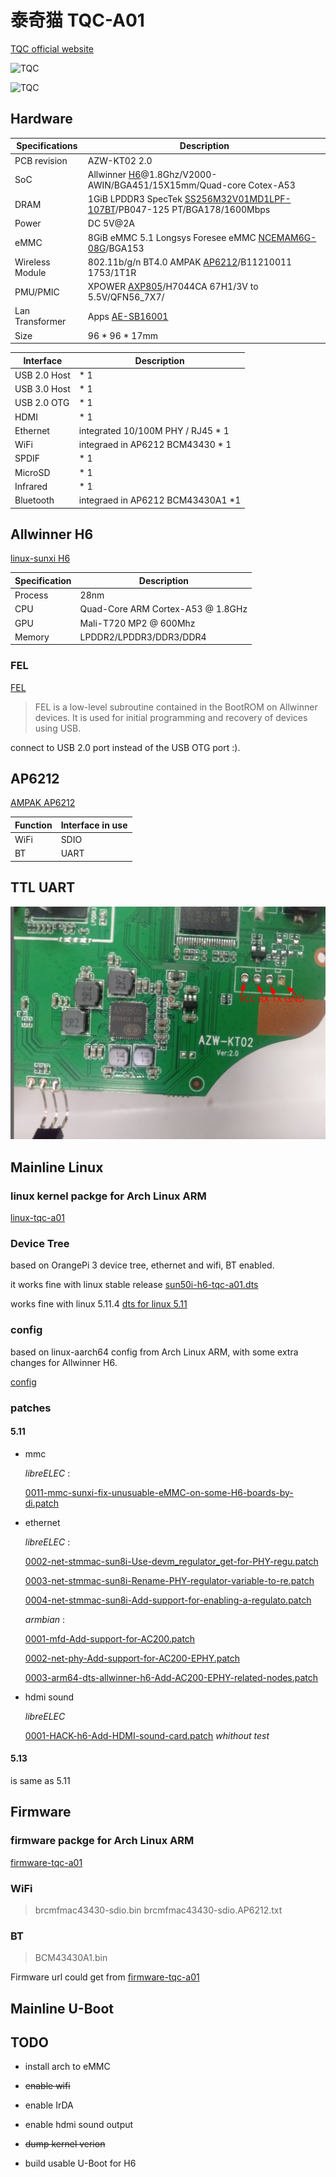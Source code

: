 # 泰奇猫 TQC-A01

[TQC official website](https://tq.ultrapower.com.cn/index.html)

![TQC](https://tqc.taiqigame.com/tqc/webImages/indexbanner.png)

![TQC](https://tqc.taiqigame.com/tqc/webImages/product.png)

## Hardware

| Specifications| Description |
| ----- | --- |
| PCB revision  | AZW-KT02 2.0 |
| SoC   | Allwinner [H6](https://linux-sunxi.org/H6)@1.8Ghz/V2000-AWIN/BGA451/15X15mm/Quad-core Cotex-A53 |
| DRAM  | 1GiB LPDDR3 SpecTek [SS256M32V01MD1LPF-107BT](https://www.spectek.com/menus/we_detail.aspx?memType=LPDDR3)/PB047-125 PT/BGA178/1600Mbps |
| Power | DC 5V@2A |
| eMMC  | 8GiB eMMC 5.1 Longsys Foresee eMMC [NCEMAM6G-08G](https://www.arrow.com/en/datasheets/9029653725/shenzhen-longsys-electronics-co.-ltd/ncemam6g-08g)/BGA153 |
| Wireless Module | 802.11b/g/n BT4.0 AMPAK [AP6212](https://fccid.io/PJ5-AX905/User-Manual/User-manual-3321089.pdf)/B11210011 1753/1T1R |
| PMU/PMIC | XPOWER [AXP805](http://linux-sunxi.org/images/b/bc/AXP805_Datasheet_V1.0_en.pdf)/H7044CA 67H1/3V to 5.5V/QFN56_7X7/|
| Lan Transformer | Apps [AE-SB16001](http://www.appselectronics.com/Uploads/product/5ae167b80285a.pdf) |
| Size  | 96 * 96 * 17mm|


| Interface | Description  |
| ------------ | --- |
| USB 2.0 Host | * 1 |
| USB 3.0 Host | * 1 |
| USB 2.0 OTG  | * 1 |
| HDMI         | * 1 |
| Ethernet     | integrated 10/100M PHY / RJ45 * 1 |
| WiFi         | integraed in AP6212 BCM43430 * 1 |
| SPDIF        | * 1 |
| MicroSD      | * 1 |
| Infrared     | * 1 |
| Bluetooth    | integraed in AP6212 BCM43430A1 *1 |

## Allwinner H6

[linux-sunxi H6](https://linux-sunxi.org/H6)

| Specification | Description |
| ------------- | ----------- |
| Process | 28nm |
| CPU | Quad-Core ARM Cortex-A53 @ 1.8GHz |
| GPU | Mali-T720 MP2 @ 600Mhz |
| Memory | LPDDR2/LPDDR3/DDR3/DDR4 |

### FEL

[FEL](https://linux-sunxi.org/FEL)

> FEL is a low-level subroutine contained in the BootROM on Allwinner devices. It is used for initial programming and recovery of devices using USB. 

connect to USB 2.0 port instead of the USB OTG port :). 

## AP6212

[AMPAK AP6212](https://deviwiki.com/wiki/AMPAK_AP6212)

| Function | Interface in use |
| -------- | --------- |
| WiFi     |  SDIO     |
| BT       |  UART     |

## TTL UART

![TQC-TTL](./image/TQC-TTL-UART.png)

## Mainline Linux
  
### linux kernel packge for Arch Linux ARM

  [linux-tqc-a01](https://aur.archlinux.org/packages/linux-tqc-a01/)

### Device Tree

  based on OrangePi 3 device tree, ethernet and wifi, BT enabled.

  it works fine with linux stable release [sun50i-h6-tqc-a01.dts](https://aur.archlinux.org/cgit/aur.git/plain/sun50i-h6-tqc-a01.dts?h=linux-tqc-a01)


  works fine with linux 5.11.4 [dts for linux 5.11](https://aur.archlinux.org/cgit/aur.git/plain/sun50i-h6-tqc-a01.dts?h=linux-tqc-a01&id=869858806a8fbf1e0121537eb724dfe25ff3728a)


### config

  based on linux-aarch64 config from Arch Linux ARM, with some extra changes for Allwinner H6.

  [config](https://aur.archlinux.org/cgit/aur.git/plain/config?h=linux-tqc-a01)

### patches

#### 5.11

  - mmc

    *libreELEC* :

    [0011-mmc-sunxi-fix-unusuable-eMMC-on-some-H6-boards-by-di.patch](https://github.com/LibreELEC/LibreELEC.tv/blob/master/projects/Allwinner/devices/H6/patches/linux/0011-mmc-sunxi-fix-unusuable-eMMC-on-some-H6-boards-by-di.patch)

  - ethernet

    *libreELEC* :

    [0002-net-stmmac-sun8i-Use-devm_regulator_get-for-PHY-regu.patch](https://github.com/LibreELEC/LibreELEC.tv/blob/master/projects/Allwinner/devices/H6/patches/linux/0002-net-stmmac-sun8i-Use-devm_regulator_get-for-PHY-regu.patch)

    [0003-net-stmmac-sun8i-Rename-PHY-regulator-variable-to-re.patch](https://github.com/LibreELEC/LibreELEC.tv/blob/master/projects/Allwinner/devices/H6/patches/linux/0003-net-stmmac-sun8i-Rename-PHY-regulator-variable-to-re.patch)

    [0004-net-stmmac-sun8i-Add-support-for-enabling-a-regulato.patch](https://github.com/LibreELEC/LibreELEC.tv/blob/master/projects/Allwinner/devices/H6/patches/linux/0004-net-stmmac-sun8i-Add-support-for-enabling-a-regulato.patch)

    *armbian* :

    [0001-mfd-Add-support-for-AC200.patch](https://github.com/armbian/build/blob/master/patch/kernel/archive/sunxi-5.11/0001-mfd-Add-support-for-AC200.patch)

    [0002-net-phy-Add-support-for-AC200-EPHY.patch](https://github.com/armbian/build/blob/master/patch/kernel/archive/sunxi-5.11/0002-net-phy-Add-support-for-AC200-EPHY.patch)

    [0003-arm64-dts-allwinner-h6-Add-AC200-EPHY-related-nodes.patch](https://github.com/armbian/build/blob/master/patch/kernel/archive/sunxi-5.11/0003-arm64-dts-allwinner-h6-Add-AC200-EPHY-related-nodes.patch)

  - hdmi sound 

    *libreELEC*

    [0001-HACK-h6-Add-HDMI-sound-card.patch](https://github.com/LibreELEC/LibreELEC.tv/blob/master/projects/Allwinner/devices/H6/patches/linux/0001-HACK-h6-Add-HDMI-sound-card.patch) *whithout test*

#### 5.13

  is same as 5.11

## Firmware

### firmware packge for Arch Linux ARM

  [firmware-tqc-a01](https://aur.archlinux.org/packages/firmware-tqc-a01/)

### WiFi
    
  > brcmfmac43430-sdio.bin
    brcmfmac43430-sdio.AP6212.txt

### BT 

  > BCM43430A1.bin

Firmware url could get from [firmware-tqc-a01](https://aur.archlinux.org/cgit/aur.git/plain/.SRCINFO?h=firmware-tqc-a01)

## Mainline U-Boot

## TODO

- install arch to eMMC

- ~~enable wifi~~ 

- enable IrDA

- enable hdmi sound output

- ~~dump kernel verion~~

- build usable U-Boot for H6
